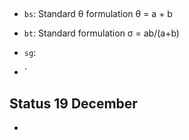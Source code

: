 ## 

- `bs`: Standard θ formulation θ = a + b
- `bt`: Standard formulation σ = ab/(a+b)

- `sg`:
- `

## Status 19 December

- 
